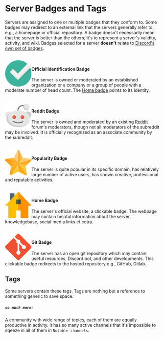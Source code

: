 # Server Badges and Tags
Servers are assigned to  one or multiple badges that they conform to. Some badges may redirect to an external link that the servers generally refer to, e.g., a homepage or official repository. A badge doesn't necessarily mean that the server is better than the others; it's to represent a server's validity, activity, and wiki. Badges selected for a server **doesn't** relate to [Discord's own set of badges](https://discordia.me/en/badges).

<br>

<img align="left" height="86px" width="86px" alt="Badge for officially owned Server" src="images/badges/official_86px.png" />

#### Official Identification Badge
The server is owned or moderated by an established organization or a company or a group of people with a moderate number of head count. The [Home badge](#home-badge) points to its identity. 

<br>

<img align="left" height="86px" width="86px" alt="Badge for officially owned Server" src="images/badges/reddit_86px.png" />

#### Reddit Badge
The server is owned and moderated by an existing [Reddit](https://www.reddit.com/) forum's moderators, though not all moderators of the subreddit may be involved. It is officially recognized as an associate community by the subreddit. 

<br>

<img align="left" height="86px" width="86px" alt="Badge for Exceptional Servers" src="images/badges/prime_86px.png" />

#### Popularity Badge
The server is quite popular in its specific domain, has relatively large number of active users, has shown creative, professional and reputable activities. 

<br>

<img align="left" height="86px" width="86px" alt="Badge for owning a Website" src="images/badges/homepage_86px.png" />

#### Home Badge
The server's official website, a clickable badge. The webpage may contain helpful information about the server, knowledgebase, social media links et cetra.

<br>

<img align="left" height="86px" width="86px" alt="Badge for owning a Website" src="images/badges/git_86px.png" />

#### Git Badge
The server has an open git repository which may contain useful resources, Discord bot, and other developments. This clickable badge redirects to the hosted repository e.g., GitHub, Gitlab. 

## Tags

Some servers contain these tags. Tags are nothing but a reference to something generic to save space.

##### `so much more`: 
A community with wide range of topics, each of them are equally productive in activity. It has so many active channels that it's impossible to sqeeze in all of them in `Notable channels`.
